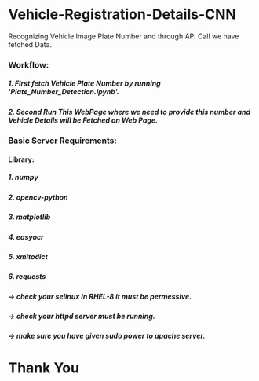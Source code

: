 # Vehicle-Registration-Details-CNN
Recognizing Vehicle Image Plate Number and through API Call we have fetched Data.

### Workflow:

##### 1. First fetch Vehicle Plate Number by running 'Plate_Number_Detection.ipynb'.
##### 2. Second Run This WebPage where we need to provide this number and Vehicle Details will be Fetched on Web Page.


### Basic Server Requirements:

#### Library:

##### 1. numpy 
##### 2. opencv-python
##### 3. matplotlib
##### 4. easyocr
##### 5. xmltodict
##### 6. requests

##### -> check your selinux in RHEL-8 it must be permessive.
##### -> check your httpd server must be running.
##### -> make sure you have given sudo power to apache server.

# Thank You
